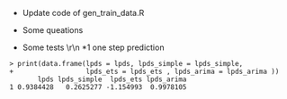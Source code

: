* Update code of gen_train_data.R

* Some queations

* Some tests \r\n
*1 one step prediction
```
> print(data.frame(lpds = lpds, lpds_simple = lpds_simple,
+                  lpds_ets = lpds_ets , lpds_arima = lpds_arima ))
       lpds lpds_simple  lpds_ets lpds_arima
1 0.9384428   0.2625277 -1.154993  0.9978105
```
